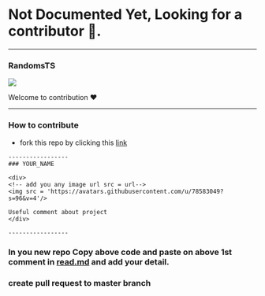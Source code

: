 # Not Documented Yet, Looking for a contributor 🦄.


-----------------
### RandomsTS

<div>
<!-- add you any image url src = url-->
<img src = 'https://avatars.githubusercontent.com/u/118633727?s=200&v=4'/>

Welcome to contribution ♥
</div>

-----------------

<!--  paste above this line -->

































### How to contribute

- fork this repo by clicking this [link](https://github.com/Zain-ul-din/LGU-Timetable/fork)

```
-----------------
### YOUR_NAME

<div>
<!-- add you any image url src = url-->
<img src = 'https://avatars.githubusercontent.com/u/78583049?s=96&v=4'/>

Useful comment about project
</div>

-----------------
```

### In you new repo Copy above code and paste on above 1st comment in [read.md](https://github.com/Zain-ul-din/LGU-Timetable/blob/master/README.md) and add your detail.

### create pull request to master branch

